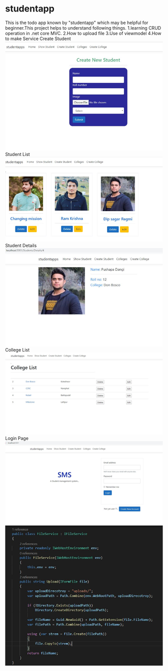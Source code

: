 # studentapp
This is the todo app known by "studentapp" which may be helpful for beginner.This project helps to understand following things.
1.learning CRUD operation in .net core MVC.
2.How to upload file
3.Use of viewmodel
4.How to make Service
              Create Student 
![createstudent](https://github.com/Sagardip/studentapp/blob/master/srcimg/createstudent.JPG)
              Student List
![studentlist](https://github.com/Sagardip/studentapp/blob/master/srcimg/studentlist.JPG)
                Student Details
![studentdetails](https://github.com/Sagardip/studentapp/blob/master/srcimg/newdetails.JPG)
              College List
![collegelist](https://github.com/Sagardip/studentapp/blob/master/srcimg/college%20list.JPG)
              Login Page 
![login](https://github.com/Sagardip/studentapp/blob/master/srcimg/login.JPG)
![fileuploadcode .net](https://github.com/Sagardip/studentapp/blob/master/srcimg/fileupload.JPG)
